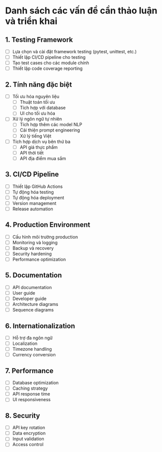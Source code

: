 # Danh sách các vấn đề cần thảo luận và triển khai

## 1. Testing Framework
- [ ] Lựa chọn và cài đặt framework testing (pytest, unittest, etc.)
- [ ] Thiết lập CI/CD pipeline cho testing
- [ ] Tạo test cases cho các module chính
- [ ] Thiết lập code coverage reporting

## 2. Tính năng đặc biệt
- [ ] Tối ưu hóa nguyên liệu
  - [ ] Thuật toán tối ưu
  - [ ] Tích hợp với database
  - [ ] UI cho tối ưu hóa
- [ ] Xử lý ngôn ngữ tự nhiên
  - [ ] Tích hợp thêm các model NLP
  - [ ] Cải thiện prompt engineering
  - [ ] Xử lý tiếng Việt
- [ ] Tích hợp dịch vụ bên thứ ba
  - [ ] API giá thực phẩm
  - [ ] API thời tiết
  - [ ] API địa điểm mua sắm

## 3. CI/CD Pipeline
- [ ] Thiết lập GitHub Actions
- [ ] Tự động hóa testing
- [ ] Tự động hóa deployment
- [ ] Version management
- [ ] Release automation

## 4. Production Environment
- [ ] Cấu hình môi trường production
- [ ] Monitoring và logging
- [ ] Backup và recovery
- [ ] Security hardening
- [ ] Performance optimization

## 5. Documentation
- [ ] API documentation
- [ ] User guide
- [ ] Developer guide
- [ ] Architecture diagrams
- [ ] Sequence diagrams

## 6. Internationalization
- [ ] Hỗ trợ đa ngôn ngữ
- [ ] Localization
- [ ] Timezone handling
- [ ] Currency conversion

## 7. Performance
- [ ] Database optimization
- [ ] Caching strategy
- [ ] API response time
- [ ] UI responsiveness

## 8. Security
- [ ] API key rotation
- [ ] Data encryption
- [ ] Input validation
- [ ] Access control 